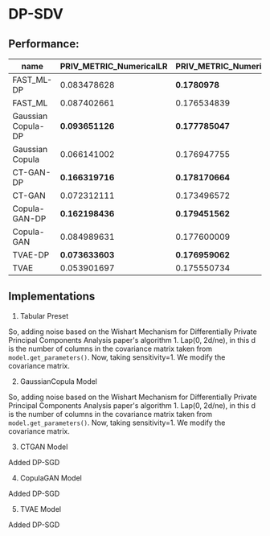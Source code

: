 # DP-SDV

## Performance:

|name              |PRIV_METRIC_NumericalLR|PRIV_METRIC_NumericalMLP|PRIV_METRIC_NumericalSVR|
|------------------|-----------------------|------------------------|------------------------|
|FAST_ML-DP        |0.083478628            |**0.1780978**               |0.071120968             |
|FAST_ML           |0.087402661            |0.176534839             |0.074326679             |
|Gaussian Copula-DP|**0.093651126**            |**0.177785047**             |**0.189530896**             |
|Gaussian Copula   |0.066141002            |0.176947755             |0.073740679             |
|CT-GAN-DP         |**0.166319716**            |**0.178170664**             |**0.189561336**             |
|CT-GAN            |0.072312111            |0.173496572             |0.078755983             |
|Copula-GAN-DP     |**0.162198436**            |**0.179451562**             |**0.18955882**              |
|Copula-GAN        |0.084989631            |0.177600009             |0.07810617              |
|TVAE-DP           |**0.073633603**            |**0.176959062**             |0.071933513             |
|TVAE              |0.053901697            |0.175550734             |0.075317994             |


## Implementations

1. Tabular Preset

So, adding noise based on the Wishart Mechanism for Differentially Private Principal Components Analysis paper's algorithm 1. Lap(0, 2d/ne), in this d is the number of columns in the covariance matrix taken from `model.get_parameters()`. Now, taking sensitivity=1. We modify the covariance matrix.

2. GaussianCopula Model

So, adding noise based on the Wishart Mechanism for Differentially Private Principal Components Analysis paper's algorithm 1. Lap(0, 2d/ne), in this d is the number of columns in the covariance matrix taken from `model.get_parameters()`. Now, taking sensitivity=1. We modify the covariance matrix.

3. CTGAN Model

Added DP-SGD

4. CopulaGAN Model

Added DP-SGD

5. TVAE Model

Added DP-SGD

